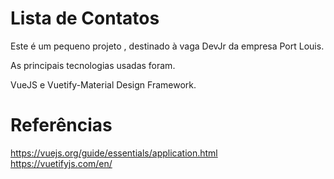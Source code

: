 # Lista de Contatos

Este é um pequeno projeto , destinado à vaga DevJr da empresa Port Louis.

As principais tecnologias usadas foram.

VueJS e Vuetify-Material Design Framework.

# Referências 

https://vuejs.org/guide/essentials/application.html <br/>
https://vuetifyjs.com/en/

